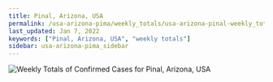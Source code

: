 ```yaml
---
title: Pinal, Arizona, USA
permalink: /usa-arizona-pima/weekly_totals/usa-arizona-pinal-weekly_totals.html
last_updated: Jan 7, 2022
keywords: ["Pinal, Arizona, USA", "weekly totals"]
sidebar: usa-arizona-pima_sidebar
---
```


![Weekly Totals of Confirmed Cases for Pinal, Arizona, USA](/covid_tracker/images/graphs/usa-arizona-pinal-weekly_totals_graph.png)
